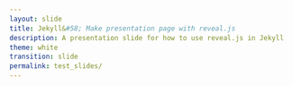 ```yaml
---
layout: slide
title: Jekyll&#58; Make presentation page with reveal.js
description: A presentation slide for how to use reveal.js in Jekyll
theme: white
transition: slide
permalink: test_slides/
---
```

<section data-markdown data-separator="^\r?\n----\r?\n" data-separator-vertical="^\r?\n--\r?\n">
<script type="text/template">

## Presentation Title
<br>
![U of T Logo](u_of_t_crest.svg)

[Dario Toman](https://dariotoman.com/)



--

## Demo 2
Slide 1.2

----

## Demo 2
Slide 2

--

maybe??



</script>
</section>
